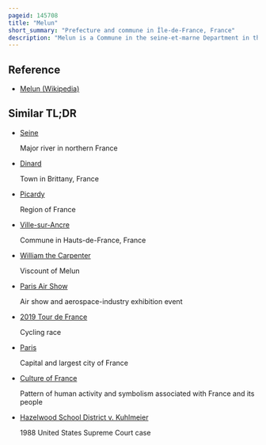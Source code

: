```yaml
---
pageid: 145708
title: "Melun"
short_summary: "Prefecture and commune in Île-de-France, France"
description: "Melun is a Commune in the seine-et-marne Department in the île-de-france Region, north-central France. It is located on the southeastern outskirts of Paris, about 41 kilometres from the centre of the capital. Melun is the Prefecture of seine-et-marne and the Seat of one of its Arrondissements. Those Inhabitants are called Melunais."
---
```


## Reference

- [Melun (Wikipedia)](https://en.wikipedia.org/?curid=145708)

## Similar TL;DR

- [Seine](/tldr/en/seine)

  Major river in northern France

- [Dinard](/tldr/en/dinard)

  Town in Brittany, France

- [Picardy](/tldr/en/picardy)

  Region of France

- [Ville-sur-Ancre](/tldr/en/ville-sur-ancre)

  Commune in Hauts-de-France, France

- [William the Carpenter](/tldr/en/william-the-carpenter)

  Viscount of Melun

- [Paris Air Show](/tldr/en/paris-air-show)

  Air show and aerospace-industry exhibition event

- [2019 Tour de France](/tldr/en/2019-tour-de-france)

  Cycling race

- [Paris](/tldr/en/paris)

  Capital and largest city of France

- [Culture of France](/tldr/en/culture-of-france)

  Pattern of human activity and symbolism associated with France and its people

- [Hazelwood School District v. Kuhlmeier](/tldr/en/hazelwood-school-district-v-kuhlmeier)

  1988 United States Supreme Court case
